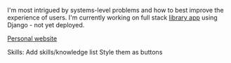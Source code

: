 I'm most intrigued by systems-level problems and how to best improve the experience of users. I'm currently working on full stack [library app](https://github.com/codysharma/CodyLibrary) using Django - not yet deployed.

[Personal website](https://codysharma.github.io/me/)

Skills: 
Add skills/knowledge list
Style them as buttons

